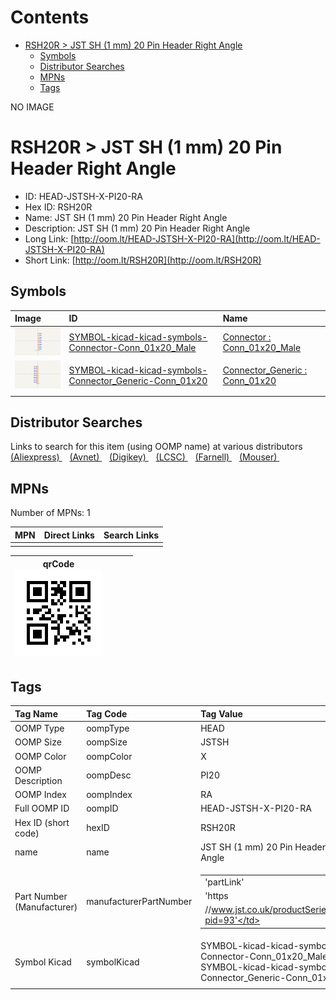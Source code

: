 



Contents
========

* [RSH20R > JST SH (1 mm) 20 Pin Header Right Angle](#rsh20r--jst-sh-1-mm-20-pin-header-right-angle)
	* [Symbols](#symbols)
	* [Distributor Searches](#distributor-searches)
	* [MPNs](#mpns)
	* [Tags](#tags)
  
NO IMAGE  
# RSH20R > JST SH (1 mm) 20 Pin Header Right Angle

- ID: HEAD-JSTSH-X-PI20-RA
- Hex ID: RSH20R
- Name: JST SH (1 mm) 20 Pin Header Right Angle
- Description: JST SH (1 mm) 20 Pin Header Right Angle
- Long Link: [http://oom.lt/HEAD-JSTSH-X-PI20-RA](http://oom.lt/HEAD-JSTSH-X-PI20-RA)
- Short Link: [http://oom.lt/RSH20R](http://oom.lt/RSH20R)

## Symbols
  

|Image|ID|Name|
| :--- | :--- | :--- |
|[![](https://raw.githubusercontent.com/oomlout/oomlout_OOMP_eda_V2/main/SYMBOL/kicad/kicad-symbols/Connector/Conn_01x20_Male/image_140.png)](https://github.com/oomlout/oomlout_OOMP_eda_V2/tree/main/SYMBOL/kicad/kicad-symbols/Connector/Conn_01x20_Male/)|[SYMBOL-kicad-kicad-symbols-Connector-Conn_01x20_Male](https://github.com/oomlout/oomlout_OOMP_eda_V2/tree/main/SYMBOL/kicad/kicad-symbols/Connector/Conn_01x20_Male/)|[Connector : Conn_01x20_Male](https://github.com/oomlout/oomlout_OOMP_eda_V2/tree/main/SYMBOL/kicad/kicad-symbols/Connector/Conn_01x20_Male/)|
|[![](https://raw.githubusercontent.com/oomlout/oomlout_OOMP_eda_V2/main/SYMBOL/kicad/kicad-symbols/Connector_Generic/Conn_01x20/image_140.png)](https://github.com/oomlout/oomlout_OOMP_eda_V2/tree/main/SYMBOL/kicad/kicad-symbols/Connector_Generic/Conn_01x20/)|[SYMBOL-kicad-kicad-symbols-Connector_Generic-Conn_01x20](https://github.com/oomlout/oomlout_OOMP_eda_V2/tree/main/SYMBOL/kicad/kicad-symbols/Connector_Generic/Conn_01x20/)|[Connector_Generic : Conn_01x20](https://github.com/oomlout/oomlout_OOMP_eda_V2/tree/main/SYMBOL/kicad/kicad-symbols/Connector_Generic/Conn_01x20/)|
||||

## Distributor Searches
  
Links to search for this item (using OOMP name) at various distributors  
[(Aliexpress) ](https://www.aliexpress.com/wholesale?SearchText=1117JST+SH+1+mm+20+Pin+Header+Right+Angle)&nbsp;&nbsp;&nbsp;[(Avnet) ](https://www.avnet.com/shop/us/search/JST+SH+1+mm+20+Pin+Header+Right+Angle)&nbsp;&nbsp;&nbsp;[(Digikey) ](https://www.digikey.co.uk/en/products/result?s=JST+SH+1+mm+20+Pin+Header+Right+Angle)&nbsp;&nbsp;&nbsp;[(LCSC) ](https://www.lcsc.com/search?q=JST+SH+1+mm+20+Pin+Header+Right+Angle)&nbsp;&nbsp;&nbsp;[(Farnell) ](https://uk.farnell.com/search?st=JST+SH+1+mm+20+Pin+Header+Right+Angle)&nbsp;&nbsp;&nbsp;[(Mouser) ](https://www.mouser.com/c/?q=JST+SH+1+mm+20+Pin+Header+Right+Angle)&nbsp;&nbsp;&nbsp;
## MPNs
  
Number of MPNs: 1  

|MPN|Direct Links|Search Links|
| :--- | :--- | :--- |
||||
  

|qrCode<br>[![](https://raw.githubusercontent.com/oomlout/oomlout_OOMP_parts_V2/main/HEAD/JSTSH/X/PI20/RA/qrCode_140.png)](https://github.com/oomlout/oomlout_OOMP_parts_V2/tree/main/HEAD/JSTSH/X/PI20/RA/qrCode.png)||||
| :---: | :---: | :---: | :---: |

## Tags
  

|Tag Name|Tag Code|Tag Value|
| :--- | :--- | :--- |
|OOMP Type|oompType|HEAD|
|OOMP Size|oompSize|JSTSH|
|OOMP Color|oompColor|X|
|OOMP Description|oompDesc|PI20|
|OOMP Index|oompIndex|RA|
|Full OOMP ID|oompID|HEAD-JSTSH-X-PI20-RA|
|Hex ID (short code)|hexID|RSH20R|
|name|name|JST SH (1 mm) 20 Pin Header Right Angle|
|Part Number (Manufacturer)|manufacturerPartNumber|<table><tr><td>'partLink'</td></tr><tr><td> 'https</td></tr><tr><td>//www.jst.co.uk/productSeries.php?pid=93'</td></tr></table>|
|Symbol Kicad|symbolKicad|SYMBOL-kicad-kicad-symbols-Connector-Conn_01x20_Male, SYMBOL-kicad-kicad-symbols-Connector_Generic-Conn_01x20|
||||
